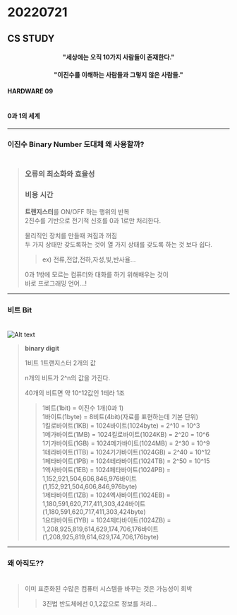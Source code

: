 # 20220721

## CS STUDY



<h4 align=center>"세상에는 오직 10가지 사람들이 존재한다."</h4>
<h4 align=center>"이진수를 이해하는 사람들과 그렇지 않은 사람들."</h4>

#### HARDWARE 09<br></br>
#### 0과 1의 세계

----
### 이진수 Binary Number  도대체 왜 사용할까?<br></br>
> ### 오류의 최소화와 효율성
>   ### **비용** **시간**
> **트랜지스터**를 ON/OFF 하는 행위의 반복   
> 2진수를 기반으로 전기적 신호를 0과 1로만 처리한다.
> 
>물리직인 장치를 만들때 켜짐과 꺼짐  
>두 가지 상태만 갖도록하는 것이 열 가지 상태를 갖도록 하는 것 보다 쉽다.   
> >ex) 전류,전압,전하,자성,빛,반사율...
>
> 0과 1밖에 모르는 컴퓨터와 대화를 하기 위해배우는 것이   
> 바로 프로그래밍 언어...!
> 

---- 

### 비트 Bit<br></br>

![Alt text](https://velog.velcdn.com/images%2Fjanghoon333%2Fpost%2F6dad8a5b-6f2b-46e1-91f4-b19fa86ecd72%2Fimage.png)


>**binary digit**  
> 
>1비트 1트랜지스터 2개의 값
> 
>n개의 비트가 2^n의 값을 가진다.   
> 
>40개의 비트면 약 10^12값인 1테라 1조  
> 
>>1비트(1bit) = 이진수 1개(0과 1)    
>>1바이트(1byte) = 8비트(4bit)(자료를 표현하는데 기본 단위)   
>>1킬로바이트(1KB) = 1024바이트(1024byte)  = 2^10 = 10^3    
>>1메가바이트(1MB) = 1024킬로바이트(1024KB) = 2^20 = 10^6     
>>1기가바이트(1GB) = 1024메가바이트(1024MB) = 2^30 = 10^9   
>>1테라바이트(1TB) = 1024기가바이트(1024GB) = 2^40 = 10^12   
>>1페타바이트(1PB) = 1024테라바이트(1024TB) = 2^50 = 10^15   
>>1엑사바이트(1EB) = 1024페타바이트(1024PB) = 1,152,921,504,606,846,976바이트(1,152,921,504,606,846,976byte)   
>>1제타바이트(1ZB) = 1024엑사바이트(1024EB) = 1,180,591,620,717,411,303,424바이트(1,180,591,620,717,411,303,424byte)    
>>1요타바이트(1YB) = 1024제타바이트(1024ZB) = 1,208,925,819,614,629,174,706,176바이트(1,208,925,819,614,629,174,706,176byte)   
____


### 왜 아직도??<br></br>
>이미 표준화된 수많은 컴퓨터 시스템을 바꾸는 것은 가능성이 희박
>
> >3진법 반도체에선 0,1,2값으로 정보를 처리...

